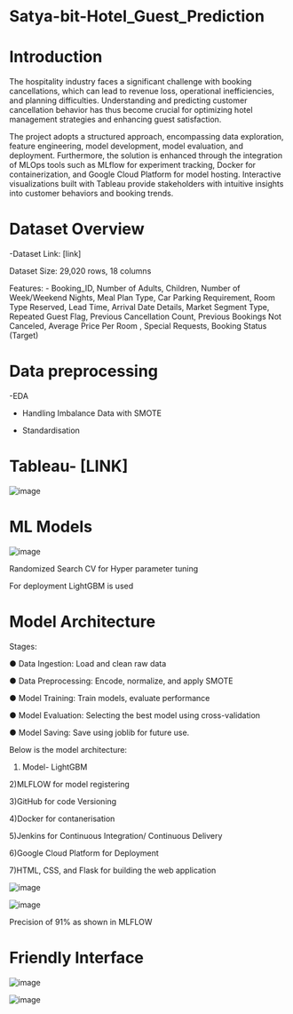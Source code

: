 # Satya-bit-Hotel_Guest_Prediction

# Introduction

The hospitality industry faces a significant challenge with booking cancellations, which can lead to revenue loss, operational inefficiencies, and planning difficulties. Understanding and predicting customer cancellation behavior has thus become crucial for optimizing hotel management strategies and enhancing guest satisfaction.

The project adopts a structured approach, encompassing data exploration, feature engineering, model development, model evaluation, and deployment. Furthermore, the solution is enhanced through the integration of MLOps tools such as MLflow for experiment tracking, Docker for containerization, and Google Cloud Platform for model hosting. Interactive visualizations built with Tableau provide stakeholders with intuitive insights into customer behaviors and booking trends.

# Dataset Overview

-Dataset Link: [link]

Dataset Size: 29,020 rows, 18 columns

Features: - Booking_ID, Number of Adults, Children, Number of Week/Weekend Nights, Meal Plan Type, Car Parking Requirement, Room Type Reserved, Lead Time, Arrival Date Details, Market Segment Type, Repeated Guest Flag, Previous Cancellation Count, Previous Bookings Not Canceled, Average Price Per Room , Special Requests, Booking Status (Target)

# Data preprocessing

-EDA

- Handling Imbalance Data with SMOTE

- Standardisation

# Tableau- [LINK]

![image](https://github.com/user-attachments/assets/a6bd37b6-3f7d-4297-91fc-280b07143256)


# ML Models

![image](https://github.com/user-attachments/assets/b662ed6e-d14f-41f2-838a-91597d33adfa)

Randomized Search CV for Hyper parameter tuning

For deployment LightGBM is used

# Model Architecture

Stages:

● Data Ingestion: Load and clean raw data

● Data Preprocessing: Encode, normalize, and apply SMOTE

● Model Training: Train models, evaluate performance

● Model Evaluation: Selecting the best model using cross-validation

● Model Saving: Save using joblib for future use.

Below is the model architecture:

1) Model- LightGBM

2)MLFLOW for model registering

3)GitHub for code Versioning

4)Docker for contanerisation

5)Jenkins for Continuous Integration/ Continuous Delivery

6)Google Cloud Platform for Deployment

7)HTML, CSS, and Flask for building the web application

![image](https://github.com/user-attachments/assets/5ebb3306-dd3f-47e1-acb9-0838c2c6dd1c)

![image](https://github.com/user-attachments/assets/bfe3bcc3-6ee2-4fd4-a22c-69d6bfb20f58)

Precision of 91% as shown in MLFLOW

# Friendly Interface

![image](https://github.com/user-attachments/assets/f748c663-768e-4dba-b956-eb2e9426a6e7)

![image](https://github.com/user-attachments/assets/b8d9c6b6-0411-4428-b1c6-a38611a71efb)

